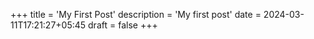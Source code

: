 +++
title = 'My First Post'
description = 'My first post'
date = 2024-03-11T17:21:27+05:45
draft = false
+++
